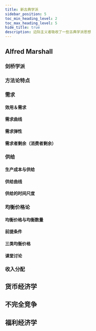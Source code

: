 ```yaml
---
title: 新古典学派
sidebar_position: 5
toc_min_heading_level: 2
toc_max_heading_level: 5 
hide_title: true
description: 边际主义者吸收了一些古典学派思想
---
```


## Alfred Marshall

### 剑桥学派

### 方法论特点

### 需求

#### 效用＆需求

#### 需求曲线

#### 需求弹性

#### 需求者剩余（消费者剩余）

### 供给

#### 生产成本与供给

#### 供给曲线

#### 供给的时间尺度

### 均衡价格论

#### 均衡价格与均衡数量

#### 前提条件

#### 三类均衡价格

#### 课堂讨论

### 收入分配

## 货币经济学

## 不完全竞争

## 福利经济学